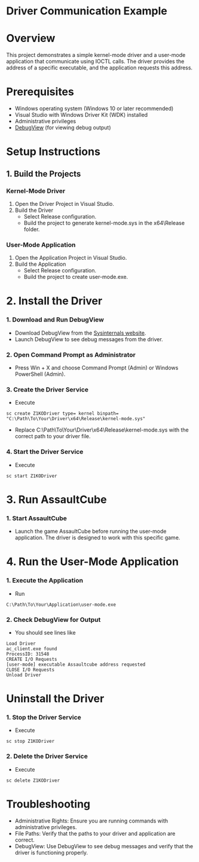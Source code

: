 # Driver Communication Example

# Overview
This project demonstrates a simple kernel-mode driver and a user-mode application that communicate using IOCTL calls. The driver provides the address of a specific executable, and the application requests this address.

# Prerequisites
- Windows operating system (Windows 10 or later recommended)
- Visual Studio with Windows Driver Kit (WDK) installed
- Administrative privileges
- <a href="https://learn.microsoft.com/en-us/sysinternals/downloads/debugview">DebugView</a> (for viewing debug output)

# Setup Instructions
## 1. Build the Projects
### Kernel-Mode Driver
1. Open the Driver Project in Visual Studio.
2. Build the Driver
   - Select Release configuration.
   - Build the project to generate kernel-mode.sys in the x64\Release folder.

### User-Mode Application
1. Open the Application Project in Visual Studio.
2. Build the Application
   - Select Release configuration.
   - Build the project to create user-mode.exe.

# 2. Install the Driver
### 1. Download and Run DebugView
   - Download DebugView from the <a href="https://learn.microsoft.com/en-us/sysinternals/downloads/debugview">Sysinternals website</a>.
   - Launch DebugView to see debug messages from the driver.
### 2. Open Command Prompt as Administrator
   - Press Win + X and choose Command Prompt (Admin) or Windows PowerShell (Admin).
### 3. Create the Driver Service
   - Execute
```batch
sc create Z1KODriver type= kernel binpath= "C:\Path\To\Your\Driver\x64\Release\kernel-mode.sys"
```
   - Replace C:\Path\To\Your\Driver\x64\Release\kernel-mode.sys with the correct path to your driver file.
### 4. Start the Driver Service
   - Execute
```batch
sc start Z1KODriver
```

# 3. Run AssaultCube
### 1. Start AssaultCube
   - Launch the game AssaultCube before running the user-mode application. The driver is designed to work with this specific game.

# 4. Run the User-Mode Application
### 1. Execute the Application
   - Run
```
C:\Path\To\Your\Application\user-mode.exe
```
### 2. Check DebugView for Output
   - You should see lines like
```
Load Driver
ac_client.exe found
ProcessID: 31548
CREATE I/O Requests
[user-mode] executable Assaultcube address requested
CLOSE I/O Requests
Unload Driver
```

# Uninstall the Driver
### 1. Stop the Driver Service
   - Execute
```batch
sc stop Z1KODriver
```
### 2. Delete the Driver Service
   - Execute
```batch
sc delete Z1KODriver
```

# Troubleshooting
- Administrative Rights: Ensure you are running commands with administrative privileges.
- File Paths: Verify that the paths to your driver and application are correct.
- DebugView: Use DebugView to see debug messages and verify that the driver is functioning properly.
